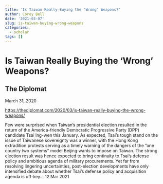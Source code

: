 ```yaml
---
title: 'Is Taiwan Really Buying the ‘Wrong’ Weapons?'
author: Corey Bell
date: '2021-03-07'
slug: is-taiwan-buying-wrong-weapons
categories:
  - scholar
tags: []
---
```

# Is Taiwan Really Buying the ‘Wrong’ Weapons?

## The Diplomat
March 31, 2020

https://thediplomat.com/2020/03/is-taiwan-really-buying-the-wrong-weapons/

Few were surprised when Taiwan’s presidential election resulted in the return of the America-friendly 
Democratic Progressive Party (DPP) candidate Tsai Ing-wen this January. As expected, Tsai’s tough stand 
on the issue of Taiwanese sovereignty was a winner, with the Hong Kong extradition protests serving as 
a timely warning of the dangers of the “one country two systems” model Beijing wants to impose on Taiwan. 
The strong election result was hence expected to bring continuity to Tsai’s defense policy and ambitious 
agenda of military procurements. Yet far from resolving lingering uncertainties, post-election developments 
have only intensified debate about whether Tsai’s defense policy and acquisition agenda is off-key...
12 Mar 2021